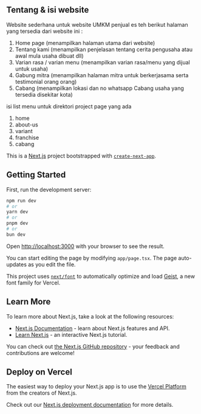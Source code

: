 ## Tentang & isi website

Website sederhana untuk website UMKM penjual es teh
berikut halaman yang tersedia dari website ini :

1. Home page (menampilkan halaman utama dari website)
2. Tentang kami (menampilkan penjelasan tentang cerita pengusaha atau awal mula usaha dibuat dll)
3. Varian rasa / varian menu (menampilkan varian rasa/menu yang dijual untuk usaha)
4. Gabung mitra (menampilkan halaman mitra untuk berkerjasama serta testimonial orang orang)
5. Cabang (menampilkan lokasi dan no whatsapp Cabang usaha yang tersedia disekitar kota)

isi list menu untuk direktori project page yang ada

1. home
2. about-us
3. variant
4. franchise
5. cabang

This is a [Next.js](https://nextjs.org) project bootstrapped with [`create-next-app`](https://nextjs.org/docs/app/api-reference/cli/create-next-app).

## Getting Started

First, run the development server:

```bash
npm run dev
# or
yarn dev
# or
pnpm dev
# or
bun dev
```

Open [http://localhost:3000](http://localhost:3000) with your browser to see the result.

You can start editing the page by modifying `app/page.tsx`. The page auto-updates as you edit the file.

This project uses [`next/font`](https://nextjs.org/docs/app/building-your-application/optimizing/fonts) to automatically optimize and load [Geist](https://vercel.com/font), a new font family for Vercel.

## Learn More

To learn more about Next.js, take a look at the following resources:

- [Next.js Documentation](https://nextjs.org/docs) - learn about Next.js features and API.
- [Learn Next.js](https://nextjs.org/learn) - an interactive Next.js tutorial.

You can check out [the Next.js GitHub repository](https://github.com/vercel/next.js) - your feedback and contributions are welcome!

## Deploy on Vercel

The easiest way to deploy your Next.js app is to use the [Vercel Platform](https://vercel.com/new?utm_medium=default-template&filter=next.js&utm_source=create-next-app&utm_campaign=create-next-app-readme) from the creators of Next.js.

Check out our [Next.js deployment documentation](https://nextjs.org/docs/app/building-your-application/deploying) for more details.
